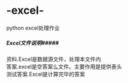 # -excel-
python excel处理作业
##### Excel文件说明#####
资料.Excel是数据源文件，处理本文件内  
答案.excel是空答案么文件。主要作用是提供表头  
测试答案.Excel是计算完毕的答案  
